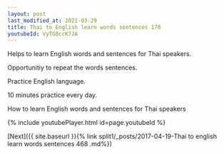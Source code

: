 ```yaml
---
layout: post
last_modified_at: 2021-03-29
title: Thai to English learn words sentences 178 
youtubeId: VyTG8ccK7JA
---
```

 
 
Helps to learn English words and sentences for Thai speakers.

Opportunitiy to repeat the words sentences. 

Practice English language. 
 
10 minutes practice every day. 
 
How to learn English words and sentences for Thai speakers 
 
{% include youtubePlayer.html id=page.youtubeId %}
 
 
[Next]({{ site.baseurl }}{% link  split1/_posts/2017-04-19-Thai to english learn words sentences 468 .md%})
 
